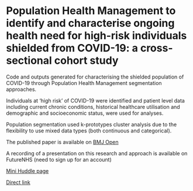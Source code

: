 # Population Health Management to identify and characterise ongoing health need for high-risk individuals shielded from COVID-19: a cross-sectional cohort study

Code and outputs generated for characterising the shielded population of COVID-19 through Population Health Management segmentation approaches.

Individuals at ‘high risk’ of COVID-19 were identified and patient level data including current chronic conditions, historical healthcare utilisation and demographic and socioeconomic status, were used for analyses.
 
Population segmentation used k-prototypes cluster analysis due to the flexibility to use mixed data types (both continuous and categorical).

The published paper is available on [BMJ Open](https://bmjopen.bmj.com/content/10/9/e041370)

A recording of a presentation on this research and approach is available on FutureNHS (need to sign up for an account)

[Mini Huddle page](https://future.nhs.uk/DataAnalytics/view?objectID=19744528)

[Direct link](https://future.nhs.uk/DataAnalytics/view?objectID=21325520)
